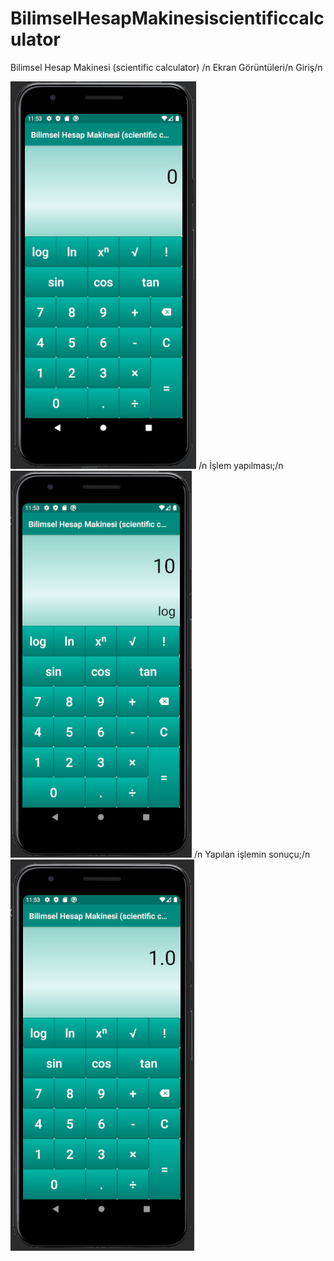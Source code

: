 # BilimselHesapMakinesiscientificcalculator
 Bilimsel Hesap Makinesi (scientific calculator)
 /n
 Ekran Görüntüleri/n
 Giriş/n
 
![resim](https://github.com/yunusemreayar/BilimselHesapMakinesiscientificcalculator/blob/main/image/giriş.PNG)
/n
İşlem yapılması;/n
![resim](https://github.com/yunusemreayar/BilimselHesapMakinesiscientificcalculator/blob/main/image/işlem.PNG)
/n
Yapılan işlemin sonuçu;/n
![resim](https://github.com/yunusemreayar/BilimselHesapMakinesiscientificcalculator/blob/main/image/sonuç.PNG)
